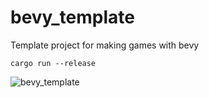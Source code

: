 # bevy_template
Template project for making games with bevy 
```
cargo run --release
```
![bevy_template](https://user-images.githubusercontent.com/19583059/115152757-6fc68680-a0ad-11eb-8b15-9509d719d3e7.gif)
